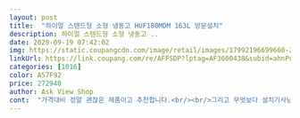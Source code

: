 ```yaml
---
layout: post 
title:  "하이얼 스탠드형 소형 냉동고 HUF180MDM 163L 방문설치" 
description: 하이얼 스탠드형 소형 냉동고 ..
date: 2020-09-19 07:42:02 
img: https://static.coupangcdn.com/image/retail/images/17992196699660-2d2d77b9-60b5-447f-9bfc-22e4f0746716.jpg 
linkUrl: https://link.coupang.com/re/AFFSDP?lptag=AF3600438&subid=ahnPublicAsk&pageKey=1486282325&itemId=2552315715&vendorItemId=70544877163&traceid=V0-113-1db5cd09e84bf3ed 
categories: [1016] 
color: A57F92 
price: 272940 
author: Ask View Shop 
cont:  "가격대비 정말 괜찮은 제품이고 추천합니다.<br/><br/>그리고 무엇보다 설치기사님 엄청 꼼꼼하시고<br/>그만큼 냉기손실이 적은거라고 생각이 들었어요<br/>꽁꽁 잘 얼어요<br/>남자친구가 트레이너고 저도 만년 다이어터라 냉동닭가슴살이나 냉동야채 등 여러가지 대용량으로 보관할곳이 필요해서 구매하게 되었습니다  몇주를 고민하면서 어떤걸로 살까 고민하다가 어느날 딱 올라온 이 냉동고를 보고 바로 질렀습니다<br/>내부에 실내등이 없지만 밝은데서 사용하는 중이라 크게 불편함은 모르겠습니다<br/>냉동 정말 잘됩니다<br/>냉동고 구매하려고하는 지인이 있다면 무조건 추천입니다 !<br/>마지막으로 젤 윗칸에 얼음얼리는곳이 있었다면 더 금상첨화겠지만 지금도 너무너무 만족하구요<br/>문이 꽉 잘 닫아져 열때 좀 같이 당겨졌는데<br/>배송도 날짜와 시간에 맞춰 오셨구요 설치도잘해주시고.<br/> 설명또한 자세히 해주셨어요 작동하고2시간정도낭기돌게두라하셨어요댓글에보면 작동소리가 크다하셨는데 전 잘모르겠던데요 단,손잡이가 돌출형이 아니라.<br/> 잡고 열기가 조금 쉽지는않지만 냉동고이다보니 개폐가 쉽지않고밀폐가 잘되니 냉동고로는 냉기가 쉽게 빠지지않고 새지않아.<br/> 오히려 더좋네요.<br/>냉동고 구매한 김에.<br/> 얼음 아이스크림등.<br/> 막 주문해서.<br/> 새벽배송받 아서  챙겨넣었어요.<br/>단지 열었을때 램프가 없어 밤에그냥열고빼고넣기가 곤란하더라구요<br/>보시다시피 현 냉장고가 메탈이라 같은걸 찾고 있었거든요 나중에 더 큰 냉장고를 사도 전 메탈로 살 예정이라 고민없이 질렀습니다<br/>빠른 시간에 잘 얼었고 중간보다 낮게 해뒀는데도<br/>서랍도 많고 깊이나 높이도 넉넉해서 정말많이 들어가네요 ! 서랍형이 아닌걸로 고민을 많이 했지만 서랍형으로 사길 정말 잘한거 같구 냉동고 위에도 이것저것 놓을 수 있어서 너무 좋았습니다 (뚜껑열리는 냉동고는 위에 뭘 올려둘수가 없다보니.<br/>.<br/>)<br/>소음도 거의 없어서 놀랐습니다!!!<br/>이제 노하우가 생겨서 잘 여닫네요<br/>일단 3일째 되는데 소음 전혀신경쓰이지 않고 기사님이 수평 잘 맞춰주셔서 불편함없이 사용하고 있어요 ! 다만 열때 문 압이 쎄서 힘을 좀 많이 줘야한다는건데 그만큼 냉기가 잘 보존된다고 생각하니 크게 신경쓰이지 않네요 ^^<br/>주위 물건에 문 안닿게 여러번 조정해서 맞춰주셨습니다.<br/><br/>친철하셨고 전문적이여서 기사님도 별점 다섯개 드리고 싶어요<br/>" 
---
```

